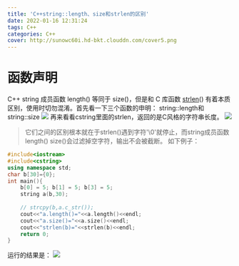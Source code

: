 ```yaml
---
title: 'C++string::length、size和strlen的区别'
date: 2022-01-16 12:31:24
tags: C++
categories: C++
cover: http://sunowc60i.hd-bkt.clouddn.com/cover5.png
---
```

# 函数声明
C++ string 成员函数 length() 等同于 size()，但是和 C 库函数 [strlen](https://so.csdn.net/so/search?q=strlen&spm=1001.2101.3001.7020)() 有着本质区别，使用时切勿混淆。首先看一下三个函数的申明：
string::length和string::size
![](./1.png)
再来看看cstring里面的strlen，返回的是C风格的字符串长度。
![](./2.png)
>它们之间的区别根本就在于strlen()遇到字符'\0'就停止，而string成员函数length()   size()会过滤掉空字符，输出不会被截断。
如下例子：
```cpp
#include<iostream>
#include<cstring>
using namespace std;
char b[30]={0};
int main(){
    b[0] = 5; b[1] = 5; b[3] = 5;
    string a(b,30);
 
    // strcpy(b,a.c_str());
    cout<<"a.length()="<<a.length()<<endl;
    cout<<"a.size()="<<a.size()<<endl;
    cout<<"strlen(b)="<<strlen(b)<<endl;
    return 0;
}
```

运行的结果是：
![](./3.png)
